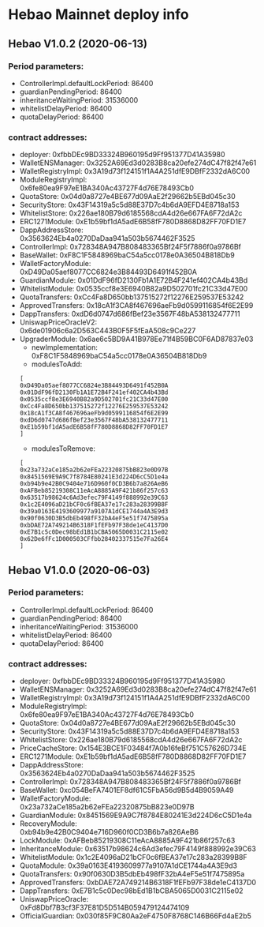 # Hebao Mainnet deploy info

## Hebao V1.0.2 (2020-06-13)

### Period parameters:

- ControllerImpl.defaultLockPeriod: 86400
- guardianPendingPeriod: 86400
- inheritanceWaitingPeriod: 31536000
- whitelistDelayPeriod: 86400
- quotaDelayPeriod: 86400

### contract addresses:

- deployer: 0xfbbDEc9BD33324B960195d9Ff951377D41A35980
- WalletENSManager: 0x3252A69Ed3d0283B8ca20efe274dC47f82f47e61
- WalletRegistryImpl: 0x3A19d73f124151f1A4A251dfE9DBfF2332dA6C00
- ModuleRegistryImpl: 0x6fe80ea9F97eE1BA340Ac43727F4d76E78493Cb0
- QuotaStore: 0x04d0a8727e4BE677d09AaE2f29662b5EBd045c30
- SecurityStore: 0x43F14319a5c5d88E37D7c4b6dA9EFD4E8718a153
- WhitelistStore: 0x226ae180B79d6185568cdA4d26e667FA6F72dA2c
- ERC1271Module: 0xE1b59bf1dA5adE6B58fF780D8868D82FF70FD1E7
- DappAddressStore: 0x3563624Eb4a0270DaDaa941a503b5674462F3525
- ControllerImpl: 0x728348A947B808483365Bf24F5f7886f0a9786Bf
- BaseWallet: 0xF8C1F5848969baC54a5cc0178e0A36504B818Db9
- WalletFactoryModule: 0xD49Da05aef8077CC6824e3B84493D6491f452B0A
- GuardianModule: 0x01DdF96fD2130Fb1A1E72B4F241ef402CA4b43Bd
- WhitelistModule: 0x0535ccf8e3E6940B82a9D502701fc21C33d47E00
- QuotaTransfers: 0xCc4Fa8D650bb137515272f12276E259537E53242
- ApprovedTransfers: 0x18cA1f3CA8f467696aeFb9d0599116854f6E2E99
- DappTransfers: 0xdD6d0747d686fBef23e3567F48bA538132477711
- UniswapPriceOracleV2: 0x6de01906c6a2D563C443B0F5F5fEaA508c9Ce227
- UpgraderModule: 0x6ae6c5BD9A41B978Ee71f4B59BC0F6AD87837e03
  - newImplementation: 0xF8C1F5848969baC54a5cc0178e0A36504B818Db9
  - modulesToAdd:
  ```
  [
  0xD49Da05aef8077CC6824e3B84493D6491f452B0A
  0x01DdF96fD2130Fb1A1E72B4F241ef402CA4b43Bd
  0x0535ccf8e3E6940B82a9D502701fc21C33d47E00
  0xCc4Fa8D650bb137515272f12276E259537E53242
  0x18cA1f3CA8f467696aeFb9d0599116854f6E2E99
  0xdD6d0747d686fBef23e3567F48bA538132477711
  0xE1b59bf1dA5adE6B58fF780D8868D82FF70FD1E7
  ]
  ```
  - modulesToRemove:
  ```
  [
  0x23a732aCe185a2b62eFEa22320875bB823e0D97B
  0x8451569E9A9C7f8784E80241E3d224D6cC5D1e4a
  0xb94b9e42B0C9404e716D960f0CD3B6b7a826AeB6
  0xAFBeb85219308C11eAcA8885A9F421b86f257c63
  0x63517b98624c6Ad3efec79F4149f888992e39C63
  0x1c2E4096aD21bCF0c6fBEA37e17c283a28399B8F
  0x39a0163E4193609977a9107A1dCE1744a4A3E9d3
  0x90f0630D3B5dbEb498fF32bA4eF5e51f7475895a
  0xbDAE72A749214B6318F1fEFb97F38de1eC4137D0
  0xE7B1c5c0Dec98bEd1B1bCBA5065D0031C2115e02
  0x62De6fFc1D000503CFfbb28402337515e7Fa26E4
  ]
  ```

## Hebao V1.0.0 (2020-06-03)

### Period parameters:

- ControllerImpl.defaultLockPeriod: 86400
- guardianPendingPeriod: 86400
- inheritanceWaitingPeriod: 31536000
- whitelistDelayPeriod: 86400
- quotaDelayPeriod: 86400

### contract addresses:

- deployer: 0xfbbDEc9BD33324B960195d9Ff951377D41A35980
- WalletENSManager: 0x3252A69Ed3d0283B8ca20efe274dC47f82f47e61
- WalletRegistryImpl: 0x3A19d73f124151f1A4A251dfE9DBfF2332dA6C00
- ModuleRegistryImpl: 0x6fe80ea9F97eE1BA340Ac43727F4d76E78493Cb0
- QuotaStore: 0x04d0a8727e4BE677d09AaE2f29662b5EBd045c30
- SecurityStore: 0x43F14319a5c5d88E37D7c4b6dA9EFD4E8718a153
- WhitelistStore: 0x226ae180B79d6185568cdA4d26e667FA6F72dA2c
- PriceCacheStore: 0x154E3BCE1F03484f7A0b16feBf751C57626D734E
- ERC1271Module: 0xE1b59bf1dA5adE6B58fF780D8868D82FF70FD1E7
- DappAddressStore: 0x3563624Eb4a0270DaDaa941a503b5674462F3525
- ControllerImpl: 0x728348A947B808483365Bf24F5f7886f0a9786Bf
- BaseWallet: 0xc054BeFA7401EF8df61C5FbA56d9B5d4B9059A49
- WalletFactoryModule: 0x23a732aCe185a2b62eFEa22320875bB823e0D97B
- GuardianModule: 0x8451569E9A9C7f8784E80241E3d224D6cC5D1e4a
- RecoveryModule: 0xb94b9e42B0C9404e716D960f0CD3B6b7a826AeB6
- LockModule: 0xAFBeb85219308C11eAcA8885A9F421b86f257c63
- InheritanceModule: 0x63517b98624c6Ad3efec79F4149f888992e39C63
- WhitelistModule: 0x1c2E4096aD21bCF0c6fBEA37e17c283a28399B8F
- QuotaModule: 0x39a0163E4193609977a9107A1dCE1744a4A3E9d3
- QuotaTransfers: 0x90f0630D3B5dbEb498fF32bA4eF5e51f7475895a
- ApprovedTransfers: 0xbDAE72A749214B6318F1fEFb97F38de1eC4137D0
- DappTransfers: 0xE7B1c5c0Dec98bEd1B1bCBA5065D0031C2115e02
- UniswapPriceOracle: 0xFd8Dbf7B3cf3F37E81D5D514B059479124474109
- OfficialGuardian: 0x030f85F9C80Aa2eF4750F8768C146B66Fd4aE2b5
